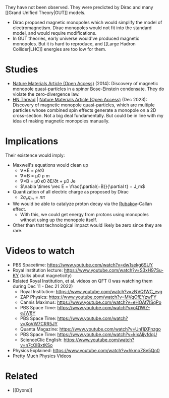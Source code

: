 They have not been observed. They were predicted by Dirac and many [[Grand Unified Theory|GUT]] models.

- Dirac proposed magnetic monopoles which would simplify the model of electromagnetism. Dirac monopoles would not fit into the standard model, and would require modifications.
- In GUT theories, early universe would've produced magnetic monopoles. But it is hard to reproduce, and [[Large Hadron Collider|LHC]] energies are too low for them.
# Studies
- [Nature Materials Article (Open Access)](https://www.nature.com/articles/nmat3905) (2014): Discovery of magnetic monopole quasi-particles in a spinor Bose-Einstein condensate. They do violate the zero-divergence law.
- [HN Thread](https://news.ycombinator.com/item?id=38550994) | [Nature Materials Article (Open Access)](https://www.nature.com/articles/s41563-023-01737-4) (Dec 2023): Discovery of magnetic monopole quasi-particles, which are multiple particles whose combined spin effects generate a monopole on a 2D cross-section. Not a big deal fundamentally. But could be in line with my idea of making magnetic monopoles manually.
# Implications
Their existence would imply:
- Maxwell's equations would clean up
	- ∇∗E = ρ/ϵ0
	- ∇∗B = μ0 ρ m
	- ∇×B = μ0 ϵ0 ∂E/∂t + μ0 Je
	- $\nabla \times \vec E = \frac{\partial{−B}}{\partial t} − J_m$ 
- Quantization of all electric charge as proposed by Dirac
	- $2q_eq_m=n\pi$
- We would be able to catalyze proton decay via the [Rubakov]()-Callan effect.
	- With this, we could get energy from protons using monopoles without using up the monopole itself.
- Other than that technological impact would likely be zero since they are rare.
# Videos to watch
- PBS Spacetime: https://www.youtube.com/watch?v=dw1sekg6SUY
- Royal Institution lecture: https://www.youtube.com/watch?v=S3xH97Su-KY (talks about magneticity)
- Related Royal Institution, et al. videos on QFT (I was watching them during Dec 11 - Dec 21 2022)
	- Royal Institution: https://www.youtube.com/watch?v=zNVQfWC_evg
	- ZAP Physics: https://www.youtube.com/watch?v=MVqOfEYzwFY
	- Cannis Maximus: https://www.youtube.com/watch?v=eHOAf7ISqPo
	- PBS Space Time: https://www.youtube.com/watch?v=oQ1WZ-eJW8Y
	- PBS Space Time: https://www.youtube.com/watch?v=XoVW7CRR5JY
	- Quanta Magazine: https://www.youtube.com/watch?v=Unl1jXFnzgo
	- PBS Space Time: https://www.youtube.com/watch?v=kixAljyfdqU
	- ScienceClic English: https://www.youtube.com/watch?v=n7cOlBxtKSo
- Physics Explained: https://www.youtube.com/watch?v=hkmoZ8e5Qn0
- Pretty Much Physics Videos
# Related
- [[Dyons]]